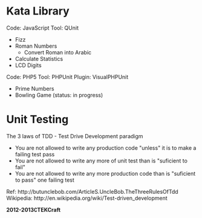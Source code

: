  Kata Library
==============

<p> 
 Code: JavaScript
 Tool: QUnit
</p>

* Fizz
* Roman Numbers
  * Convert Roman into Arabic
* Calculate Statistics
* LCD Digits

<p>
 Code: PHP5
 Tool: PHPUnit
 Plugin: VisualPHPUnit
</p>

* Prime Numbers
* Bowling Game (status: in progress)


Unit Testing
============

The 3 laws of TDD - Test Drive Development paradigm
* You are not allowed to write any production code "unless" it is to make a failing test pass
* You are not allowed to write any more of unit test than is "suficient to fail"
* You are not allowed to write any more production code than is "suficient to pass" one failing test

<p>
  Ref: http://butunclebob.com/ArticleS.UncleBob.TheThreeRulesOfTdd<br />
  Wikipedia: http://en.wikipedia.org/wiki/Test-driven_development
</p>

<strong>2012-2013&comp;TEKCraft </strong>


